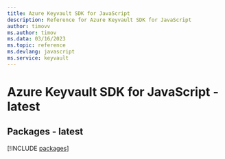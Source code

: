 ```yaml
---
title: Azure Keyvault SDK for JavaScript
description: Reference for Azure Keyvault SDK for JavaScript
author: timovv
ms.author: timov
ms.data: 03/16/2023
ms.topic: reference
ms.devlang: javascript
ms.service: keyvault
---
```

# Azure Keyvault SDK for JavaScript - latest
## Packages - latest
[!INCLUDE [packages](keyvault-index.md)]